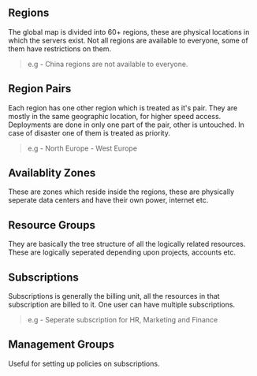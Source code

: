 ## Regions

The global map is divided into 60+ regions, these are physical locations in which the servers exist.
Not all regions are available to everyone, some of them have restrictions on them.

> e.g - China regions are not available to everyone.

## Region Pairs

Each region has one other region which is treated as it's pair.
They are mostly in the same geographic location, for higher speed access.
Deployments are done in only one part of the pair, other is untouched.
In case of disaster one of them is treated as priority.

> e.g - North Europe - West Europe

## Availablity Zones

These are zones which reside inside the regions, these are physically seperate data centers and have their own power, internet etc.

## Resource Groups

They are basically the tree structure of all the logically related resources.
These are logically seperated depending upon projects, accounts etc.

## Subscriptions

Subscriptions is generally the billing unit, all the resources in that subscription are billed to it.
One user can have multiple subscriptions.

> e.g - Seperate subscription for HR, Marketing and Finance

## Management Groups

Useful for setting up policies on subscriptions.

